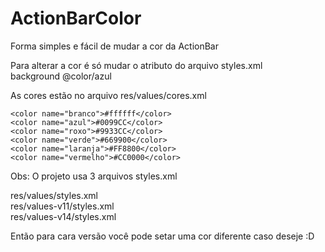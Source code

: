 ActionBarColor
==============

Forma simples e fácil de mudar a cor da ActionBar

Para alterar a cor é só mudar o atributo do arquivo styles.xml <br>
    background @color/azul

As cores estão no arquivo res/values/cores.xml

    <color name="branco">#ffffff</color>       
    <color name="azul">#0099CC</color>
    <color name="roxo">#9933CC</color>       
    <color name="verde">#669900</color>                                       
    <color name="laranja">#FF8800</color>   
    <color name="vermelho">#CC0000</color>   

Obs: O projeto usa 3 arquivos styles.xml

res/values/styles.xml <br>
res/values-v11/styles.xml <br>
res/values-v14/styles.xml

Então para cara versão você pode setar uma cor diferente caso deseje :D
